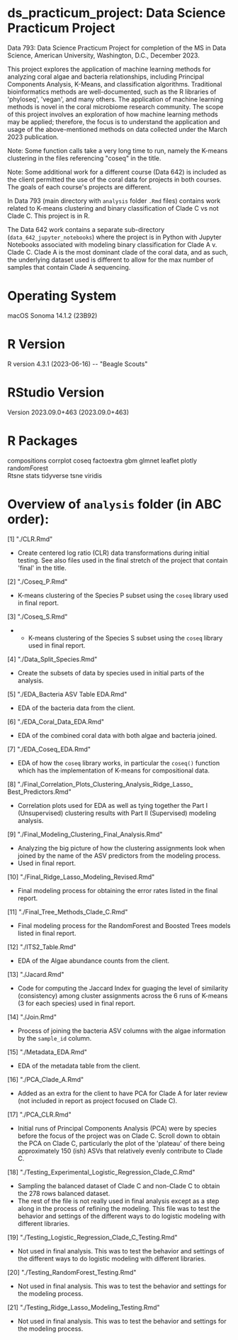 # ds_practicum_project: Data Science Practicum Project

Data 793: Data Science Practicum Project for completion of the MS in Data Science, American University, Washington, D.C., December 2023.

This project explores the application of machine learning methods for analyzing coral algae and bacteria relationships, including Principal Components Analysis, K-Means, and classification algorithms. Traditional bioinformatics methods are well-documented, such as the R libraries of 'phyloseq', 'vegan', and many others. The application of machine learning methods is novel in the coral microbiome research community. The scope of this project involves an exploration of how machine learning methods may be applied; therefore, the focus is to understand the application and usage of the above-mentioned methods on data collected under the March 2023 publication. 

Note: Some function calls take a very long time to run, namely the K-means clustering in the files referencing "coseq" in the title. 

Note: Some additional work for a different course (Data 642) is included as the client permitted the use of the coral data for projects in both courses. The goals of each course's projects are different. 

In Data 793 (main directory with ```analysis``` folder  ```.Rmd``` files) contains work related to K-means clustering and binary classification of Clade C vs not Clade C. This project is in R. 

The Data 642 work contains a separate sub-directory (```data_642_jupyter_notebooks```) where the project is in Python with Jupyter Notebooks associated with modeling binary classification for Clade A v. Clade C. Clade A is the most dominant clade of the coral data, and as such, the underlying dataset used is different to allow for the max number of samples that contain Clade A sequencing. 


# Operating System

macOS Sonoma 14.1.2 (23B92)

# R Version

R version 4.3.1 (2023-06-16) -- "Beagle Scouts"

# RStudio Version

Version 2023.09.0+463 (2023.09.0+463)

# R Packages 

compositions 
corrplot 
coseq 
factoextra 
gbm
glmnet 
leaflet 
plotly 
randomForest  
Rtsne 
stats 
tidyverse 
tsne 
viridis 

# Overview of ```analysis``` folder (in ABC order): 

 [1] "./CLR.Rmd"   
 - Create centered log ratio (CLR) data transformations during initial testing. See also files used in the final stretch of the project that contain 'final' in the title.
 
 [2] "./Coseq_P.Rmd"      
 - K-means clustering of the Species P subset using the ```coseq``` library used in final report.
 
 [3] "./Coseq_S.Rmd"     
 -  - K-means clustering of the Species S subset using the ```coseq``` library used in final report.

 [4] "./Data_Split_Species.Rmd"  
 - Create the subsets of data by species used in initial parts of the analysis.
 
 [5] "./EDA_Bacteria ASV Table EDA.Rmd"   
 - EDA of the bacteria data from the client. 
 
 [6] "./EDA_Coral_Data_EDA.Rmd"      
 - EDA of the combined coral data with both algae and bacteria joined.
 
 [7] "./EDA_Coseq_EDA.Rmd"     
 - EDA of how the ```coseq``` library works, in particular the ```coseq()``` function which has the implementation of K-means for compositional data. 
 
 [8] "./Final_Correlation_Plots_Clustering_Analysis_Ridge_Lasso_ Best_Predictors.Rmd"
 - Correlation plots used for EDA as well as tying together the Part I (Unsupervised) clustering results with Part II (Supervised) modeling analysis. 
 
 [9] "./Final_Modeling_Clustering_Final_Analysis.Rmd" 
 - Analyzing the big picture of how the clustering assignments look when joined by the name of the ASV predictors from the modeling process. 
 - Used in final report. 
 
[10] "./Final_Ridge_Lasso_Modeling_Revised.Rmd"      
- Final modeling process for obtaining the error rates listed in the final report.

[11] "./Final_Tree_Methods_Clade_C.Rmd"   
- Final modeling process for the RandomForest and Boosted Trees models listed in final report.

[12] "./ITS2_Table.Rmd"  
- EDA of the Algae abundance counts from the client. 

[13] "./Jacard.Rmd"                   
- Code for computing the Jaccard Index for guaging the level of similarity (consistency) among cluster assignments across the 6 runs of K-means (3 for each species) used in final report. 

[14] "./Join.Rmd"    
- Process of joining the bacteria ASV columns with the algae information by the ```sample_id``` column. 

[15] "./Metadata_EDA.Rmd"    
- EDA of the metadata table from the client. 

[16] "./PCA_Clade_A.Rmd"   
- Added as an extra for the client to have PCA for Clade A for later review (not included in report as project focused on Clade C). 

[17] "./PCA_CLR.Rmd"   
- Initial runs of Principal Components Analysis (PCA) were by species before the focus of the project was on Clade C. Scroll down to obtain the PCA on Clade C, particularly the plot of the 'plateau' of there being approximately 150 (ish) ASVs that relatively evenly contribute to Clade C. 

[18] "./Testing_Experimental_Logistic_Regression_Clade_C.Rmd"      
- Sampling the balanced dataset of Clade C and non-Clade C to obtain the 278 rows balanced dataset. 
- The rest of the file is not really used in final analysis except as a step along in the process of refining the modeling. This file was to test the behavior and settings of the different ways to do logistic modeling with different libraries. 

[19] "./Testing_Logistic_Regression_Clade_C_Testing.Rmd"   
- Not used in final analysis. This was to test the behavior and settings of the different ways to do logistic modeling with different libraries. 

[20] "./Testing_RandomForest_Testing.Rmd"      
- Not used in final analysis. This was to test the behavior and settings for the modeling process. 

[21] "./Testing_Ridge_Lasso_Modeling_Testing.Rmd" 
- Not used in final analysis. This was to test the behavior and settings for the modeling process. 




